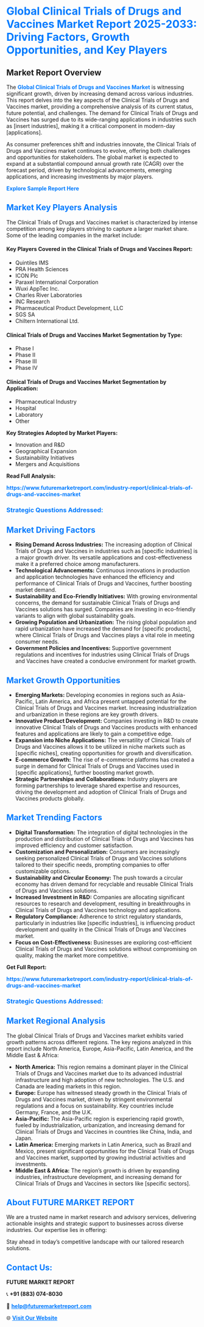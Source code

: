 <h1 style="color: #007BFF;">Global Clinical Trials of Drugs and Vaccines Market Report 2025-2033: Driving Factors, Growth Opportunities, and Key Players</h1>

<section id="overview">
<h2>Market Report Overview</h2>
<p>The <a href="https://www.futuremarketreport.com/industry-report/clinical-trials-of-drugs-and-vaccines-market" style="color: #007BFF; text-decoration: none;"><strong>Global Clinical Trials of Drugs and Vaccines Market</strong></a> is witnessing significant growth, driven by increasing demand across various industries. This report delves into the key aspects of the Clinical Trials of Drugs and Vaccines market, providing a comprehensive analysis of its current status, future potential, and challenges. The demand for Clinical Trials of Drugs and Vaccines has surged due to its wide-ranging applications in industries such as [insert industries], making it a critical component in modern-day [applications].</p>
<p>As consumer preferences shift and industries innovate, the Clinical Trials of Drugs and Vaccines market continues to evolve, offering both challenges and opportunities for stakeholders. The global market is expected to expand at a substantial compound annual growth rate (CAGR) over the forecast period, driven by technological advancements, emerging applications, and increasing investments by major players.</p>
</section>

<section id="overview">
<p><a href="https://www.futuremarketreport.com/request-sample/reportId=78140" style="color: #007BFF; text-decoration: none;"><strong>Explore Sample Report Here</strong></a></p>
</section>

<section id="key-players">
<h2 style="color: #007BFF;">Market Key Players Analysis</h2>
<p>The Clinical Trials of Drugs and Vaccines market is characterized by intense competition among key players striving to capture a larger market share. Some of the leading companies in the market include:</p>
<h4>Key Players Covered in the Clinical Trials of Drugs and Vaccines Report:</h4>
<ul><li>Quintiles IMS</li><li>PRA Health Sciences</li><li>ICON Plc</li><li>Paraxel International Corporation</li><li>Wuxi AppTec Inc.</li><li>Charles River Laboratories</li><li>INC Research</li><li>Pharmaceutical Product Development, LLC</li><li>SGS SA</li><li>Chiltern International Ltd.</li></ul>
<h4>Clinical Trials of Drugs and Vaccines Market Segmentation by Type:</h4>
<ul><li>Phase I</li><li>Phase II</li><li>Phase III</li><li>Phase IV</li></ul>

<h4>Clinical Trials of Drugs and Vaccines Market Segmentation by Application:</h4>
<ul><li>Pharmaceutical Industry</li><li>Hospital</li><li>Laboratory</li><li>Other</li></ul>
<p><strong>Key Strategies Adopted by Market Players:</strong></p>
<ul>
<li>Innovation and R&D</li>
<li>Geographical Expansion</li>
<li>Sustainability Initiatives</li>
<li>Mergers and Acquisitions</li>
</ul>
</section>

<section>
<p><strong>Read Full Analysis: </strong></p><a href="https://www.futuremarketreport.com/industry-report/clinical-trials-of-drugs-and-vaccines-market" style="color: #007BFF; text-decoration: none;"><strong>https://www.futuremarketreport.com/industry-report/clinical-trials-of-drugs-and-vaccines-market</strong></a>
<h3 style="color: #007BFF;">Strategic Questions Addressed:</h3>
</section>

<section id="driving-factors">
<h2 style="color: #007BFF;">Market Driving Factors</h2>
<ul>
<li><strong>Rising Demand Across Industries:</strong> The increasing adoption of Clinical Trials of Drugs and Vaccines in industries such as [specific industries] is a major growth driver. Its versatile applications and cost-effectiveness make it a preferred choice among manufacturers.</li>
<li><strong>Technological Advancements:</strong> Continuous innovations in production and application technologies have enhanced the efficiency and performance of Clinical Trials of Drugs and Vaccines, further boosting market demand.</li>
<li><strong>Sustainability and Eco-Friendly Initiatives:</strong> With growing environmental concerns, the demand for sustainable Clinical Trials of Drugs and Vaccines solutions has surged. Companies are investing in eco-friendly variants to align with global sustainability goals.</li>
<li><strong>Growing Population and Urbanization:</strong> The rising global population and rapid urbanization have increased the demand for [specific products], where Clinical Trials of Drugs and Vaccines plays a vital role in meeting consumer needs.</li>
<li><strong>Government Policies and Incentives:</strong> Supportive government regulations and incentives for industries using Clinical Trials of Drugs and Vaccines have created a conducive environment for market growth.</li>
</ul>
</section>

<section id="growth-opportunities">
<h2 style="color: #007BFF;">Market Growth Opportunities</h2>
<ul>
<li><strong>Emerging Markets:</strong> Developing economies in regions such as Asia-Pacific, Latin America, and Africa present untapped potential for the Clinical Trials of Drugs and Vaccines market. Increasing industrialization and urbanization in these regions are key growth drivers.</li>
<li><strong>Innovative Product Development:</strong> Companies investing in R&D to create innovative Clinical Trials of Drugs and Vaccines products with enhanced features and applications are likely to gain a competitive edge.</li>
<li><strong>Expansion into Niche Applications:</strong> The versatility of Clinical Trials of Drugs and Vaccines allows it to be utilized in niche markets such as [specific niches], creating opportunities for growth and diversification.</li>
<li><strong>E-commerce Growth:</strong> The rise of e-commerce platforms has created a surge in demand for Clinical Trials of Drugs and Vaccines used in [specific applications], further boosting market growth.</li>
<li><strong>Strategic Partnerships and Collaborations:</strong> Industry players are forming partnerships to leverage shared expertise and resources, driving the development and adoption of Clinical Trials of Drugs and Vaccines products globally.</li>
</ul>
</section>

<section id="trending-factors">
<h2 style="color: #007BFF;">Market Trending Factors</h2>
<ul>
<li><strong>Digital Transformation:</strong> The integration of digital technologies in the production and distribution of Clinical Trials of Drugs and Vaccines has improved efficiency and customer satisfaction.</li>
<li><strong>Customization and Personalization:</strong> Consumers are increasingly seeking personalized Clinical Trials of Drugs and Vaccines solutions tailored to their specific needs, prompting companies to offer customizable options.</li>
<li><strong>Sustainability and Circular Economy:</strong> The push towards a circular economy has driven demand for recyclable and reusable Clinical Trials of Drugs and Vaccines solutions.</li>
<li><strong>Increased Investment in R&D:</strong> Companies are allocating significant resources to research and development, resulting in breakthroughs in Clinical Trials of Drugs and Vaccines technology and applications.</li>
<li><strong>Regulatory Compliance:</strong> Adherence to strict regulatory standards, particularly in industries like [specific industries], is influencing product development and quality in the Clinical Trials of Drugs and Vaccines market.</li>
<li><strong>Focus on Cost-Effectiveness:</strong> Businesses are exploring cost-efficient Clinical Trials of Drugs and Vaccines solutions without compromising on quality, making the market more competitive.</li>
</ul>
</section>

<section>
<p><strong>Get Full Report: </strong></p><a href="https://www.futuremarketreport.com/industry-report/clinical-trials-of-drugs-and-vaccines-market" style="color: #007BFF; text-decoration: none;"><strong>https://www.futuremarketreport.com/industry-report/clinical-trials-of-drugs-and-vaccines-market</strong></a>
<h3 style="color: #007BFF;">Strategic Questions Addressed:</h3>
</section>


<section id="regional-analysis">
<h2 style="color: #007BFF;">Market Regional Analysis</h2>
<p>The global Clinical Trials of Drugs and Vaccines market exhibits varied growth patterns across different regions. The key regions analyzed in this report include North America, Europe, Asia-Pacific, Latin America, and the Middle East & Africa:</p>
<ul>
<li><strong>North America:</strong> This region remains a dominant player in the Clinical Trials of Drugs and Vaccines market due to its advanced industrial infrastructure and high adoption of new technologies. The U.S. and Canada are leading markets in this region.</li>
<li><strong>Europe:</strong> Europe has witnessed steady growth in the Clinical Trials of Drugs and Vaccines market, driven by stringent environmental regulations and a focus on sustainability. Key countries include Germany, France, and the U.K.</li>
<li><strong>Asia-Pacific:</strong> The Asia-Pacific region is experiencing rapid growth, fueled by industrialization, urbanization, and increasing demand for Clinical Trials of Drugs and Vaccines in countries like China, India, and Japan.</li>
<li><strong>Latin America:</strong> Emerging markets in Latin America, such as Brazil and Mexico, present significant opportunities for the Clinical Trials of Drugs and Vaccines market, supported by growing industrial activities and investments.</li>
<li><strong>Middle East & Africa:</strong> The region’s growth is driven by expanding industries, infrastructure development, and increasing demand for Clinical Trials of Drugs and Vaccines in sectors like [specific sectors].</li>
</ul>
</section>

<footer>
<h2 style="color: #007BFF;">About FUTURE MARKET REPORT</h2>
<p>We are a trusted name in market research and advisory services, delivering actionable insights and strategic support to businesses across diverse industries. Our expertise lies in offering:</p>

<p>Stay ahead in today’s competitive landscape with our tailored research solutions.</p>

<h2 style="color: #007BFF;">Contact Us:</h2>
<p><strong>FUTURE MARKET REPORT</strong></p>
<p>📞 <strong>+91 (883) 074-8030</strong></p>
<p>📧 <strong><a href="mailto:help@futuremarketreport.com" style="color: #007BFF;">help@futuremarketreport.com</a></strong></p>
<p>🌐 <strong><a href="https://www.futuremarketreport.com/" style="color: #007BFF;">Visit Our Website</a></strong></p>
</footer>